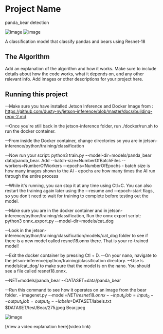 # Project Name

panda_bear detection

![image](https://github.com/Michael13527/panda_bear-detection/assets/173301284/740a53d8-bf1b-4784-aa3e-f79df6a0f890)
![image](https://github.com/Michael13527/panda_bear-detection/assets/173301284/390eda6c-be4f-4c1c-9f7e-ec86205ba871)

A classification model that classify pandas and bears using Resnet-18

## The Algorithm

Add an explanation of the algorithm and how it works. Make sure to include details about how the code works, what it depends on, and any other relevant info. Add images or other descriptions for your project here. 

## Running this project
--Make sure you have installed Jetson Inference and Docker Image from : 
    https://github.com/dusty-nv/jetson-inference/blob/master/docs/building-repo-2.md

--Once you're still back in the jetson-inference folder, run 
    ./docker/run.sh to run the docker container. 

--From inside the Docker container, change directories so you are in jetson-inference/python/training/classification

--Now run your script: 
    python3 train.py --model-dir=models/panda_bear data/panda_bear. Add --batch-size=NumberOfBatchFiles --workers=NumberOfWorkers --epochs=NumberOfEpochs
        - batch size is how many images shown to the AI
        - epochs are how many times the AI run through the entire process 

--While it's running, you can stop it at any time using Ctl+C. You can also restart the training again later using the --resume and --epoch-start flags, so you don't need to wait for training to complete before testing out the model.

--Make sure you are in the docker container and in jetson-inference/python/training/classification, Run the onnx export script: 
    python3 onnx_export.py --model-dir=models/cat_dog

--Look in the jetson-inference/python/training/classification/models/cat_dog folder to see if there is a new model called resnet18.onnx there. That is your re-trained model!

--Exit the docker container by pressing Ctl + D.
--On your nano, navigate to the jetson-inference/python/training/classification directory.
--Use ls models/cat_dog/ to make sure that the model is on the nano. You should see a file called resnet18.onnx.

--NET=models/panda_bear
--DATASET=data/panda_bear

--Run this command to see how it operates on an image from the bear folder.
    - imagenet.py --model=$NET/resnet18.onnx --input_blob=input_0 --output_blob=output_0 --labels=$DATASET/labels.txt $DATASET/test/Bear/275.jpeg Bear.jpeg

![image](https://github.com/Michael13527/panda_bear-detection/assets/173301284/33ebc332-c4af-4c8f-8f96-6ce01270e914)





[View a video explanation here](video link)
